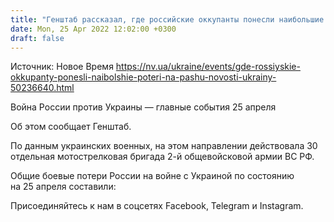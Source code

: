 ```yaml
---
title: "Генштаб рассказал, где российские оккупанты понесли наибольшие потери на Пасху"
date: Mon, 25 Apr 2022 12:02:00 +0300
draft: false
---
```

Источник: Новое Время https://nv.ua/ukraine/events/gde-rossiyskie-okkupanty-ponesli-naibolshie-poteri-na-pashu-novosti-ukrainy-50236640.html


 Война России против Украины — главные события 25 апреля

 Об этом сообщает Генштаб.

По данным украинских военных, на этом направлении действовала 30 отдельная мотострелковая бригада 2-й общевойсковой армии ВС РФ.

 Общие боевые потери России на войне с Украиной по состоянию на 25 апреля составили:

Присоединяйтесь к нам в соцсетях Facebook, Telegram и Instagram.
